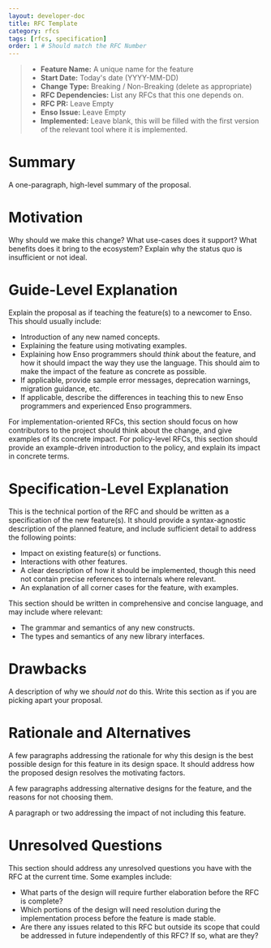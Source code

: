 ```yaml
---
layout: developer-doc
title: RFC Template
category: rfcs
tags: [rfcs, specification]
order: 1 # Should match the RFC Number
---
```


> - **Feature Name:** A unique name for the feature
> - **Start Date:** Today's date (YYYY-MM-DD)
> - **Change Type:** Breaking / Non-Breaking (delete as appropriate)
> - **RFC Dependencies:** List any RFCs that this one depends on.
> - **RFC PR:** Leave Empty
> - **Enso Issue:** Leave Empty
> - **Implemented:** Leave blank, this will be filled with the first version of
>   the relevant tool where it is implemented.

# Summary

A one-paragraph, high-level summary of the proposal.

# Motivation

Why should we make this change? What use-cases does it support? What benefits
does it bring to the ecosystem? Explain why the status quo is insufficient or
not ideal.

# Guide-Level Explanation

Explain the proposal as if teaching the feature(s) to a newcomer to Enso. This
should usually include:

- Introduction of any new named concepts.
- Explaining the feature using motivating examples.
- Explaining how Enso programmers should _think_ about the feature, and how it
  should impact the way they use the language. This should aim to make the
  impact of the feature as concrete as possible.
- If applicable, provide sample error messages, deprecation warnings, migration
  guidance, etc.
- If applicable, describe the differences in teaching this to new Enso
  programmers and experienced Enso programmers.

For implementation-oriented RFCs, this section should focus on how contributors
to the project should think about the change, and give examples of its concrete
impact. For policy-level RFCs, this section should provide an example-driven
introduction to the policy, and explain its impact in concrete terms.

# Specification-Level Explanation

This is the technical portion of the RFC and should be written as a
specification of the new feature(s). It should provide a syntax-agnostic
description of the planned feature, and include sufficient detail to address the
following points:

- Impact on existing feature(s) or functions.
- Interactions with other features.
- A clear description of how it should be implemented, though this need not
  contain precise references to internals where relevant.
- An explanation of all corner cases for the feature, with examples.

This section should be written in comprehensive and concise language, and may
include where relevant:

- The grammar and semantics of any new constructs.
- The types and semantics of any new library interfaces.

# Drawbacks

A description of why we _should not_ do this. Write this section as if you are
picking apart your proposal.

# Rationale and Alternatives

A few paragraphs addressing the rationale for why this design is the best
possible design for this feature in its design space. It should address how the
proposed design resolves the motivating factors.

A few paragraphs addressing alternative designs for the feature, and the reasons
for not choosing them.

A paragraph or two addressing the impact of not including this feature.

# Unresolved Questions

This section should address any unresolved questions you have with the RFC at
the current time. Some examples include:

- What parts of the design will require further elaboration before the RFC is
  complete?
- Which portions of the design will need resolution during the implementation
  process before the feature is made stable.
- Are there any issues related to this RFC but outside its scope that could be
  addressed in future independently of this RFC? If so, what are they?
